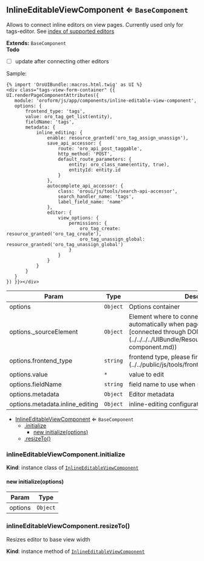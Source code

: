 <a name="module_InlineEditableViewComponent"></a>
## InlineEditableViewComponent ⇐ <code>BaseComponent</code>
Allows to connect inline editors on view pages.
Currently used only for tags-editor. See [index of supported editors](../editor)

**Extends:** <code>BaseComponent</code>  
**Todo**

- [ ] update after connecting other editors

Sample:

```twig
{% import 'OroUIBundle::macros.html.twig' as UI %}
<div class="tags-view-form-container" {{ UI.renderPageComponentAttributes({
   module: 'oroform/js/app/components/inline-editable-view-component',
   options: {
       frontend_type: 'tags',
       value: oro_tag_get_list(entity),
       fieldName: 'tags',
       metadata: {
           inline_editing: {
               enable: resource_granted('oro_tag_assign_unassign'),
               save_api_accessor: {
                   route: 'oro_api_post_taggable',
                   http_method: 'POST',
                   default_route_parameters: {
                       entity: oro_class_name(entity, true),
                       entityId: entity.id
                   }
               },
               autocomplete_api_accessor: {
                   class: 'oroui/js/tools/search-api-accessor',
                   search_handler_name: 'tags',
                   label_field_name: 'name'
               },
               editor: {
                   view_options: {
                       permissions: {
                           oro_tag_create: resource_granted('oro_tag_create'),
                           oro_tag_unassign_global: resource_granted('oro_tag_unassign_global')
                       }
                   }
               }
           }
       }
   }
}) }}></div>
```


| Param | Type | Description |
| --- | --- | --- |
| options | <code>Object</code> | Options container |
| options._sourceElement | <code>Object</code> | Element where to connect this view (passed automatically when                                          page component is [connected through DOM attributes]                                          (../../../../UIBundle/Resources/doc/reference/page-component.md)) |
| options.frontend_type | <code>string</code> | frontend type, please find [available keys here]                                          (../../public/js/tools/frontend-type-map.js) |
| options.value | <code>\*</code> | value to edit |
| options.fieldName | <code>string</code> | field name to use when sending value to server |
| options.metadata | <code>Object</code> | Editor metadata |
| options.metadata.inline_editing | <code>Object</code> | inline-editing configuration |


* [InlineEditableViewComponent](#module_InlineEditableViewComponent) ⇐ <code>BaseComponent</code>
  * [.initialize](#module_InlineEditableViewComponent#initialize)
    * [new initialize(options)](#new_module_InlineEditableViewComponent#initialize_new)
  * [.resizeTo()](#module_InlineEditableViewComponent#resizeTo)

<a name="module_InlineEditableViewComponent#initialize"></a>
### inlineEditableViewComponent.initialize
**Kind**: instance class of <code>[InlineEditableViewComponent](#module_InlineEditableViewComponent)</code>  
<a name="new_module_InlineEditableViewComponent#initialize_new"></a>
#### new initialize(options)

| Param | Type |
| --- | --- |
| options | <code>Object</code> | 

<a name="module_InlineEditableViewComponent#resizeTo"></a>
### inlineEditableViewComponent.resizeTo()
Resizes editor to base view width

**Kind**: instance method of <code>[InlineEditableViewComponent](#module_InlineEditableViewComponent)</code>  
